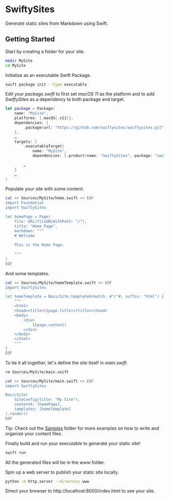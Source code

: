 # SwiftySites

Generate static sites from Markdown using Swift.

## Getting Started

Start by creating a folder for your site.

```sh
mkdir MySite
cd MySite
```

Initialize as an executable Swift Package.

```sh
swift package init --type executable
```

Edit your _package.swift_ to first set _macOS 11_ as the platform and to add _SwiftySites_ as a dependency to both package and target.

```swift
let package = Package(
    name: "MySite",
    platforms: [.macOS(.v11)],
    dependencies: [
        .package(url: "https://github.com/swiftysites/swiftysites.git", from: "1.0.0-beta.1")
    ],
    …
    targets: [
        .executableTarget(
            name: "MySite",
            dependencies: [.product(name: "SwiftySites", package: "swiftysites")]),
            
        …
    ]
    …
)

```

Populate your site with some content.

```sh
cat >> Sources/MySite/home.swift << EOF
import Foundation
import SwiftySites

let homePage = Page(
    file: URL(fileURLWithPath: "/"),
    title: "Home Page",
    markdown: """
    # Welcome
    
    This is the Home Page.
    
    """
)
EOF
```

And some templates.

```sh
cat >> Sources/MySite/homeTemplate.swift << EOF
import SwiftySites

let homeTemplate = BasicSite.templateA(match: #"/"#, suffix: "html") { site, page in
    """
    <html>
    <head><title>\(page.title)</title></head>
    <body>
        <div>
            \(page.content)
        </div>
    </body>
    </html>
    """
}
EOF
```

To tie it all together, let's define the site itself in _main.swift_.

```sh
rm Sources/MySite/main.swift

cat >> Sources/MySite/main.swift << EOF
import SwiftySites

BasicSite(
    SiteConfig(title: "My Site"),
    contentA: [homePage],
    templates: [homeTemplate]
).render()
EOF
```

Tip: Check out the [Samples](Sources/Samples) folder for more examples on how to write and organize your content files.

Finally build and run your executable to generate your static site!

```sh
swift run
```

All the generated files will be in the _www_ folder.

Spin up a web server to publish your static site locally.

```sh
python -m http.server --directory www
```

Direct your browser to http://localhost:8000/index.html to see your site.
